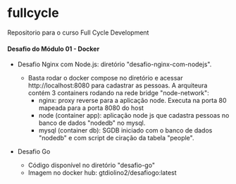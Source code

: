 # fullcycle
Repositorio para o curso Full Cycle Development

#### Desafio do Módulo 01 - Docker ###
- Desafio Nginx com Node.js: diretório "desafio-nginx-com-nodejs". 
    * Basta rodar o docker compose no diretório e acessar http://localhost:8080 para cadastrar as pessoas. A arquiteura contém 3 containers rodando na rede       bridge "node-network":
      - nginx: proxy reverse para a aplicação node. Executa na porta 80 mapeada para a porta 8080 do host
      - node (container app): aplicação node js que cadastra pessoas no banco de dados "nodedb" no mysql.
      - mysql (container db): SGDB iniciado com o banco de dados "nodedb" e com script de ciração da tabela "people".
      
- Desafio Go
   - Código disponível no diretório "desafio-go"
   - Imagem no docker hub: gtdiolino2/desafiogo:latest


